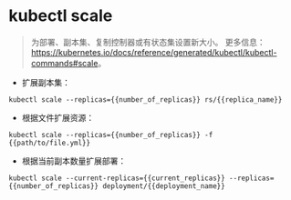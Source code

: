 # kubectl scale

> 为部署、副本集、复制控制器或有状态集设置新大小。
> 更多信息：<https://kubernetes.io/docs/reference/generated/kubectl/kubectl-commands#scale>。

- 扩展副本集：

`kubectl scale --replicas={{number_of_replicas}} rs/{{replica_name}}`

- 根据文件扩展资源：

`kubectl scale --replicas={{number_of_replicas}} -f {{path/to/file.yml}}`

- 根据当前副本数量扩展部署：

`kubectl scale --current-replicas={{current_replicas}} --replicas={{number_of_replicas}} deployment/{{deployment_name}}`